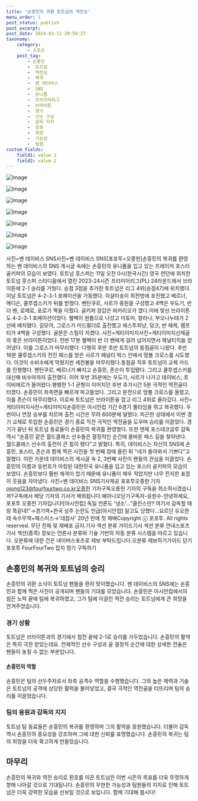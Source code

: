```yaml
---
title: '손흥민의 귀환 토트넘의 역전승'
menu_order: 1
post_status: publish
post_excerpt: 
post_date: 2024-02-11 20:50:27
taxonomy:
    category:
        - 스포츠
    post_tag:
        - 손흥민
        -  토트넘
        -  역전승
        -  복귀
        -  벤 데이비스
        -  SNS
        -  유니폼
        -  프리미어리그
        -  브라이튼
        -  경기
        -  선수 구성
        -  감독 지지
        -  응원
        -  희망
        -  가능성
        -  팀원
custom_fields:
    field1: value 1
    field2: value 2
---
```


![Image](https://imgnews.pstatic.net/image/411/2024/02/11/0000041473_001_20240211184101365.png?type=w647)

![Image](https://imgnews.pstatic.net/image/411/2024/02/11/0000041473_002_20240211184101449.png?type=w647)

![Image](https://imgnews.pstatic.net/image/411/2024/02/11/0000041473_004_20240211184101540.jpg?type=w647)

![Image](https://imgnews.pstatic.net/image/411/2024/02/11/0000041473_005_20240211184101581.jpg?type=w647)

![Image](https://imgnews.pstatic.net/image/411/2024/02/11/0000041473_006_20240211184101619.jpg?type=w647)

![Image](https://imgnews.pstatic.net/image/411/2024/02/11/0000041473_007_20240211184101659.jpg?type=w647)

![Image](https://imgnews.pstatic.net/image/411/2024/02/11/0000041473_003_20240211184101509.jpg?type=w647)

사진=벤 데이비스 SNS사진=벤 데이비스 SNS[포포투=오종헌]손흥민의 복귀를 환영하는 벤 데이비스의 SNS 게시글 속에는 손흥민의 유니폼을 입고 있는 프레이저 포스터 골키퍼의 모습이 보였다. 토트넘 훗스퍼는 11일 오전 0시(한국시간) 영국 런던에 위치한 토트넘 훗스퍼 스타디움에서 열린 2023-24시즌 프리미어리그(PL) 24라운드에서 브라이튼에 2-1 승리를 거뒀다. 승점 3점을 추가한 토트넘은 리그 4위(승점47)에 위치했다.이날 토트넘은 4-2-3-1 포메이션을 가동했다. 히샬리송이 최전방에 포진했고 베르너, 메디슨, 쿨루셉스키가 뒤를 받쳤다. 벤탄쿠르, 사르가 중원을 구성했고 4백은 우도기, 반 더 벤, 로메로, 포로가 짝을 이뤘다. 골키퍼 장갑은 비카리오가 꼈다.이에 맞선 브라이튼도 4-2-3-1 포메이션이었다. 웰벡이 원톱으로 나섰고 미토마, 랄라나, 부오나누테가 2선에 배치됐다. 길모어, 그로스가 미드필더로 출전했고 에스투피냥, 덩크, 반 헤케, 램프티가 4백을 구성했다. 골문은 스틸이 지켰다. 사진=게티이미지사진=게티이미지선제골의 몫은 브라이튼이었다. 전반 17분 웰벡이 반 더 벤에게 걸려 넘어지면서 페널티킥을 얻어냈다. 이를 그로스가 마무리했다. 다행히 후반 초반 토트넘의 동점골이 나왔다. 후반 16분 쿨루셉스키의 전진 패스를 받은 사르가 페널티 박스 안에서 땅볼 크로스를 시도했다. 이것이 수비수에게 막혔지만 세컨볼을 마무리했다.동점골 직후 토트넘이 교체 카드를 진행했다. 벤탄쿠르, 베르너가 빠지고 손흥민, 존슨이 투입됐다. 그리고 쿨루셉스키를 대신해 비수마까지 출전했다. 이어 후반 35분에는 우도기, 사르가 나가고 데이비스, 호이비에르가 들어왔다.팽팽한 1-1 균형이 이어지던 후반 추가시간 5분 극적인 역전골이 터졌다. 손흥민이 좌측면을 빠르게 파고들었다. 그리고 문전으로 땅볼 크로스를 올렸고, 이를 존슨이 마무리했다. 이로써 토트넘은 브라이튼을 잡고 리그 4위로 올라갔다. 사진=게티이미지사진=게티이미지손흥민은 아시안컵 기간 6경기 풀타임을 뛰고 복귀했다. 두 번이나 연장 승부를 치르며 출전 시간은 무려 600분에 달했다. 피곤한 상태에서 이번 경기 교체로 투입한 손흥민은 경기 종료 직전 극적인 역전골을 도우며 승리를 이끌었다. 경기가 끝난 뒤 토트넘 동료들이 손흥민의 복귀를 환영했다. 또한 엔제 포스테코글루 감독 역시 "손흥민 같은 월드클래스 선수들은 결정적인 순간에 올바른 패스 길을 찾아낸다. 월드클래스 선수의 출전이 큰 힘이 됐다"고 밝혔다. 특히, 데이비스는 자신의 SNS에 손흥민, 포스터, 존슨과 함께 찍은 사진을 첫 번째 장에 올린 뒤 "네가 돌아와서 기쁘다"고 말했다. 이런 가운데 데이비스의 게시글 속 2, 3번째 사진이 팬들의 관심을 이끌었다. 손흥민의 이름과 등번호가 마킹된 대한민국 유니폼을 입고 있는 포스터 골키퍼의 모습이 보였다. 손흥민보다 훨씬 체격이 컸기 때문에 유니폼이 매우 작았지만 너무 진지한 표정이 웃음을 자아냈다. 사진=벤 데이비스 SNS기사제공 포포투오종헌 기자 ojong123@fourfourtwo.co.kr오종헌 기자구독오종헌 기자의 구독을 취소하시겠습니까?구독에서 해당 기자의 기사가 제외됩니다.예아니오닫기구독자-응원수-안녕하세요, 포포투 오종헌 기자입니다![아시안컵] 독일 언론도 '냉소'..."클린스만? 여기서 감독할 때랑 똑같네!"→경기력+한국 상주 논란도 언급[아시안컵] 알고도 당했다...요르단 듀오한테 속수무책+패스미스→'대참사' 20년 만에 첫 패배Copyright ⓒ 포포투. All rights reserved. 무단 전재 및 재배포 금지.기사 섹션 분류 가이드기사 섹션 분류 안내스포츠 기사 섹션(종목) 정보는 언론사 분류와 기술 기반의 자동 분류 시스템을 따르고 있습니다. 오분류에 대한 건은 네이버스포츠로 제보 부탁드립니다.오분류 제보하기가이드 닫기포포투 FourFourTwo 잡지 정기 구독하기
## 손흥민의 복귀와 토트넘의 승리
손흥민의 귀환 소식이 토트넘 팬들을 환히 맞이했습니다. 벤 데이비스의 SNS에는 손흥민과 함께 찍은 사진이 공개되며 팬들의 기대를 모았습니다. 손흥민은 아시안컵에서의 힘든 노력 끝에 팀에 복귀하였고, 그가 팀에 이끌린 역전 승리는 토트넘에게 큰 희망을 안겨주었습니다.
### 경기 상황
토트넘은 브라이튼과의 경기에서 접전 끝에 2-1로 승리를 거두었습니다. 손흥민의 활약은 특히 극찬 받았는데요. 전체적인 선수 구성과 골 결정적 순간에 대한 상세한 전술은 팬들이 놓칠 수 없는 부분입니다.
#### 손흥민의 역할
손흥민은 팀의 선두주자로서 좌측 공격수 역할을 수행했습니다. 그의 높은 체력과 기술은 토트넘의 공격에 상당한 활력을 불어넣었고, 결국 극적인 역전골을 터뜨리며 팀의 승리를 이끌었습니다.
### 팀의 응원과 감독의 지지
토트넘 팀 동료들은 손흥민의 복귀를 환영하며 그의 활약을 응원했습니다. 더불어 감독 역시 손흥민의 중요성을 강조하며 그에 대한 신뢰를 표명했습니다. 손흥민의 복귀는 팀의 희망을 더욱 확고하게 만들었습니다.
## 마무리
손흥민의 복귀와 역전 승리로 환호를 이끈 토트넘은 이번 시즌의 목표를 더욱 뚜렷하게 향해 나아갈 것으로 기대됩니다. 손흥민의 무한한 가능성과 팀원들의 지지로 인해 토트넘은 더욱 강력한 모습을 선보일 것으로 보입니다. 함께 기대해 봅시다!
